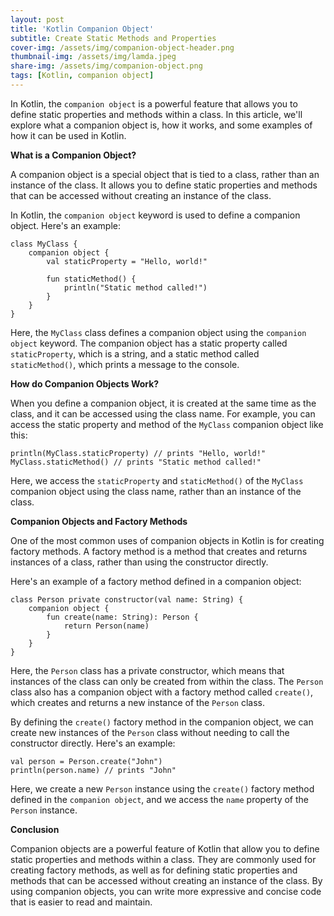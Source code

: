 ```yaml
---
layout: post
title: 'Kotlin Companion Object'
subtitle: Create Static Methods and Properties
cover-img: /assets/img/companion-object-header.png
thumbnail-img: /assets/img/lamda.jpeg
share-img: /assets/img/companion-object.png
tags: [Kotlin, companion object]
---
```


In Kotlin, the `companion object` is a powerful feature that allows you to define static properties and methods within a class. In this article, we'll explore what a companion object is, how it works, and some examples of how it can be used in Kotlin.

**What is a Companion Object?**

A companion object is a special object that is tied to a class, rather than an instance of the class. It allows you to define static properties and methods that can be accessed without creating an instance of the class.

In Kotlin, the `companion object` keyword is used to define a companion object. Here's an example:

```
class MyClass {
    companion object {
        val staticProperty = "Hello, world!"

        fun staticMethod() {
            println("Static method called!")
        }
    }
}
```

Here, the `MyClass` class defines a companion object using the `companion object` keyword. The companion object has a static property called `staticProperty`, which is a string, and a static method called `staticMethod()`, which prints a message to the console.

**How do Companion Objects Work?**

When you define a companion object, it is created at the same time as the class, and it can be accessed using the class name. For example, you can access the static property and method of the `MyClass` companion object like this:

```
println(MyClass.staticProperty) // prints "Hello, world!"
MyClass.staticMethod() // prints "Static method called!"
```

Here, we access the `staticProperty` and `staticMethod()` of the `MyClass` companion object using the class name, rather than an instance of the class.

**Companion Objects and Factory Methods**

One of the most common uses of companion objects in Kotlin is for creating factory methods. A factory method is a method that creates and returns instances of a class, rather than using the constructor directly.

Here's an example of a factory method defined in a companion object:

```
class Person private constructor(val name: String) {
    companion object {
        fun create(name: String): Person {
            return Person(name)
        }
    }
}
```

Here, the `Person` class has a private constructor, which means that instances of the class can only be created from within the class. The `Person` class also has a companion object with a factory method called `create()`, which creates and returns a new instance of the `Person` class.

By defining the `create()` factory method in the companion object, we can create new instances of the `Person` class without needing to call the constructor directly. Here's an example:

```
val person = Person.create("John")
println(person.name) // prints "John"
```

Here, we create a new `Person` instance using the `create()` factory method defined in the `companion object`, and we access the `name` property of the `Person` instance.

**Conclusion**

Companion objects are a powerful feature of Kotlin that allow you to define static properties and methods within a class. They are commonly used for creating factory methods, as well as for defining static properties and methods that can be accessed without creating an instance of the class. By using companion objects, you can write more expressive and concise code that is easier to read and maintain.

